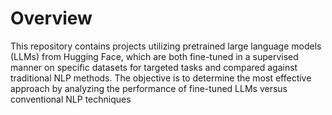 # Overview
This repository contains projects utilizing pretrained large language models (LLMs) from Hugging Face, which are both fine-tuned in a supervised manner on specific datasets for targeted tasks and compared against traditional NLP methods. The objective is to determine the most effective approach by analyzing the performance of fine-tuned LLMs versus conventional NLP techniques
